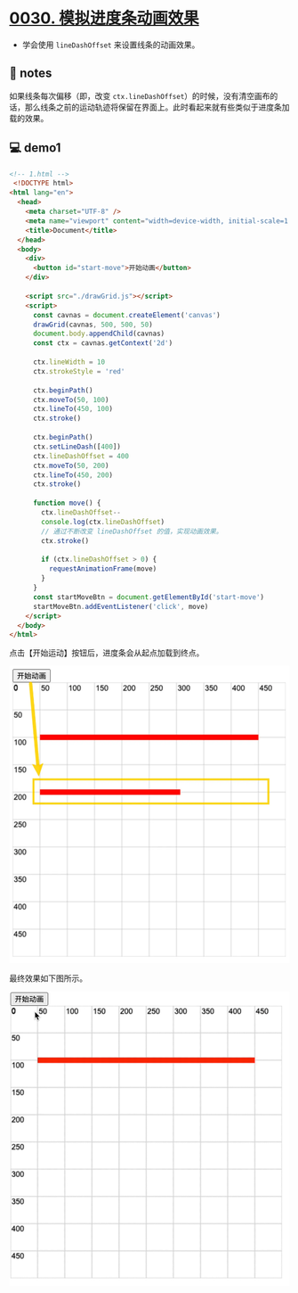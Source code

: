 # [0030. 模拟进度条动画效果](https://github.com/Tdahuyou/canvas/tree/main/0030.%20%E6%A8%A1%E6%8B%9F%E8%BF%9B%E5%BA%A6%E6%9D%A1%E5%8A%A8%E7%94%BB%E6%95%88%E6%9E%9C)

- 学会使用 `lineDashOffset` 来设置线条的动画效果。

## 📒 notes

如果线条每次偏移（即，改变 `ctx.lineDashOffset`）的时候，没有清空画布的话，那么线条之前的运动轨迹将保留在界面上。此时看起来就有些类似于进度条加载的效果。

## 💻 demo1

```html
<!-- 1.html -->
 <!DOCTYPE html>
<html lang="en">
  <head>
    <meta charset="UTF-8" />
    <meta name="viewport" content="width=device-width, initial-scale=1.0" />
    <title>Document</title>
  </head>
  <body>
    <div>
      <button id="start-move">开始动画</button>
    </div>

    <script src="./drawGrid.js"></script>
    <script>
      const cavnas = document.createElement('canvas')
      drawGrid(cavnas, 500, 500, 50)
      document.body.appendChild(cavnas)
      const ctx = cavnas.getContext('2d')

      ctx.lineWidth = 10
      ctx.strokeStyle = 'red'

      ctx.beginPath()
      ctx.moveTo(50, 100)
      ctx.lineTo(450, 100)
      ctx.stroke()

      ctx.beginPath()
      ctx.setLineDash([400])
      ctx.lineDashOffset = 400
      ctx.moveTo(50, 200)
      ctx.lineTo(450, 200)
      ctx.stroke()

      function move() {
        ctx.lineDashOffset--
        console.log(ctx.lineDashOffset)
        // 通过不断改变 lineDashOffset 的值，实现动画效果。
        ctx.stroke()

        if (ctx.lineDashOffset > 0) {
          requestAnimationFrame(move)
        }
      }
      const startMoveBtn = document.getElementById('start-move')
      startMoveBtn.addEventListener('click', move)
    </script>
  </body>
</html>
```

点击【开始运动】按钮后，进度条会从起点加载到终点。

![](md-imgs/2024-10-04-11-03-20.png)

最终效果如下图所示。

![](md-imgs/模拟进度条动画效果.gif)
